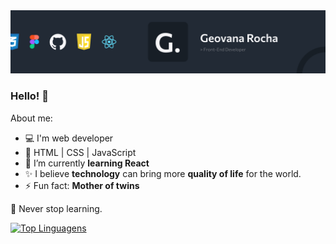 <img src="https://github.com/geovanarochamp/geovanarochamp/blob/main/newcover.png?raw=true">

### Hello! 👋

About me:

- 💻 I'm web developer
- 🚀 HTML | CSS | JavaScript
- 🌱 I’m currently <b>learning React</b>
- ✨ I believe <b>technology</b> can bring more <b>quality of life</b> for the world.
- ⚡ Fun fact: <b>Mother of twins</b>

📖 Never stop learning.

[![Top Linguagens](https://github-readme-stats.vercel.app/api/top-langs/?username=geovanarochamp&layout=compact)](https://github.com/geovanarochamp/github-readme-stats)
